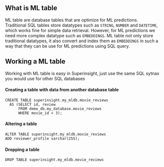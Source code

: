 
## What is ML table
ML table are database tables that are optimize for ML predictions. Traditional SQL tables store datatypes such as `STRING`, `NUMBER` and `DATETIME`, which works fine for simple data retrieval.
However, for ML predictions we need more complex datatype such as `EMBEDDINGS`. ML table not only store traditional datatypes, it also convert and index them as `EMBEDDINGS` in such a way that they can be use for ML predictions using SQL query.

## Working a ML table
Working with ML table is easy in Superinsight, just use the same SQL sytnax you would use for other SQL databases

#### Creating a table with data from another database table
```
CREATE TABLE superinsight.my_mldb.movie_reviews
  AS (SELECT id, review
      FROM demo_db.my_database.movie_reviews
      WHERE movie_id < 3);
```

#### Altering a table
```
ALTER TABLE superinsight.my_mldb.movie_reviews
ADD reviewer_profile varchar(255);
```

#### Dropping a table
```
DROP TABLE superinsight.my_mldb.movie_reviews
```